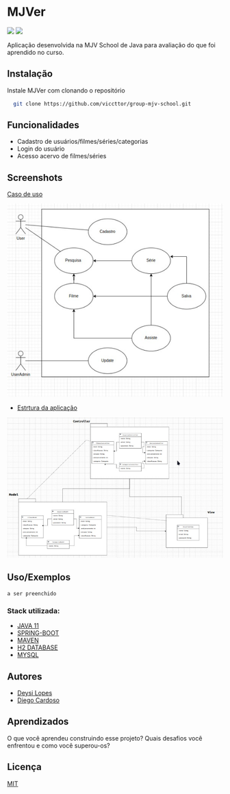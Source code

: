 
# MJVer

  <div>
     <img src="https://img.shields.io/badge/Java-ED8B00?style=for-the-badge&logo=java&logoColor=white" />
     <img src="https://img.shields.io/badge/Spring-6DB33F?style=for-the-badge&logo=spring&logoColor=white" />
  <div/>

Aplicação desenvolvida na MJV School de Java para avaliação do que foi aprendido no curso.


## Instalação

Instale MJVer com clonando o repositório

```bash
  git clone https://github.com/viccttor/group-mjv-school.git
```


## Funcionalidades

- Cadastro de usuários/filmes/séries/categorias
- Login do usuário
- Acesso acervo de filmes/séries



## Screenshots

[Caso de uso](https://drive.google.com/file/d/1dmGTrkD596eeozXSV1_BNwkSERJUF7bh/view?usp=sharing)

![Usuário caso de uso](UsecaseUser.jpeg)



- [Estrtura da aplicação](https://drive.google.com/file/d/1R05lyJ8fD_efIApEuW9z1KCLOuqgTlED/view?usp=sharing)

![Estrutura da aplicação](mvc.jpeg)


## Uso/Exemplos

```
a ser preenchido
```



  
  ### Stack utilizada:
  * [JAVA 11](https://www.azul.com/downloads/)  
  * [SPRING-BOOT](https://start.spring.io/)
  * [MAVEN]( https://mvnrepository.com/)
  * [H2 DATABASE]( https://www.h2database.com/html/main.html)
  * [MYSQL ](  https://www.mysql.com/downloads/)
 


## Autores

- [Deysi Lopes](https://github.com/DeysiLopes)
- [Diego Cardoso](https://github.com/DiegoCardosoDev)


## Aprendizados

O que você aprendeu construindo esse projeto? Quais desafios você enfrentou e como você superou-os?


## Licença

[MIT](https://choosealicense.com/licenses/mit/)

